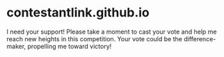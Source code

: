 # contestantlink.github.io
I need your support! Please take a moment to cast your vote and help me reach new heights in this competition. Your vote could be the difference-maker, propelling me toward victory!

